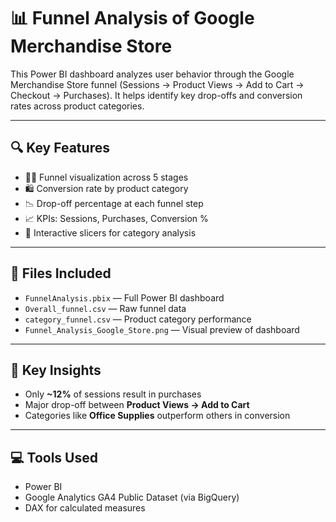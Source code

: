 # 📊 Funnel Analysis of Google Merchandise Store

This Power BI dashboard analyzes user behavior through the Google Merchandise Store funnel (Sessions → Product Views → Add to Cart → Checkout → Purchases). It helps identify key drop-offs and conversion rates across product categories.

---

## 🔍 Key Features

- 🚶‍♂️ Funnel visualization across 5 stages
- 🛍️ Conversion rate by product category
- 📉 Drop-off percentage at each funnel step
- 📈 KPIs: Sessions, Purchases, Conversion %
- 🎯 Interactive slicers for category analysis

---

## 📁 Files Included
- `FunnelAnalysis.pbix` — Full Power BI dashboard
- `Overall_funnel.csv` — Raw funnel data
- `category_funnel.csv` — Product category performance
- `Funnel_Analysis_Google_Store.png` — Visual preview of dashboard

---

## 🧠 Key Insights
- Only **~12%** of sessions result in purchases
- Major drop-off between **Product Views → Add to Cart**
- Categories like **Office Supplies** outperform others in conversion

---

## 💻 Tools Used
- Power BI
- Google Analytics GA4 Public Dataset (via BigQuery)
- DAX for calculated measures
